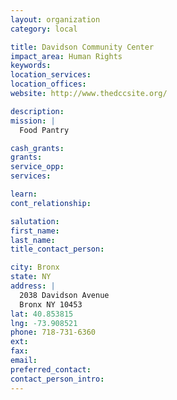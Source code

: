 ```yaml
---
layout: organization
category: local

title: Davidson Community Center
impact_area: Human Rights
keywords: 
location_services: 
location_offices: 
website: http://www.thedccsite.org/

description: 
mission: |
  Food Pantry

cash_grants: 
grants: 
service_opp: 
services: 

learn: 
cont_relationship: 

salutation: 
first_name: 
last_name: 
title_contact_person: 

city: Bronx
state: NY
address: |
  2038 Davidson Avenue     
  Bronx NY 10453
lat: 40.853815
lng: -73.908521
phone: 718-731-6360
ext: 
fax: 
email: 
preferred_contact: 
contact_person_intro: 
---
```

